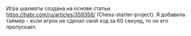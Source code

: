 Игра шахматы создана на основе статьи https://habr.com/ru/articles/359356/ (Chess-starter-project). Я добавила таймер - если игрок не сделал свой ход за 60 секунд, то он его пропускает. 
